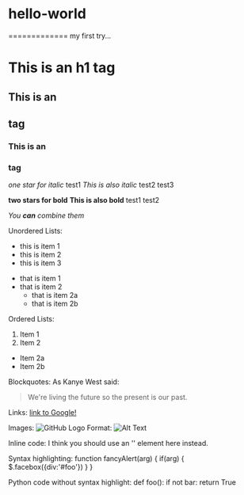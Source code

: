 # hello-world
=============
my first try...

# This is an h1 tag
## This is an <h2> tag
### This is an <h3> tag

*one star for italic* test1
_This is also italic_ test2
test3

**two stars for bold**
__This is also bold__ test1
test2

_You **can** combine them_

Unordered Lists:
- this is item 1
- this is item 2
- this is item 3

* that is item 1
* that is item 2
  * that is item 2a
  * that is item 2b
   
Ordered Lists:
1. Item 1
2. Item 2
  * Item 2a
  * Item 2b

Blockquotes:
As Kanye West said:
> We're living the future so
> the present is our past.

Links:
[link to Google!](http://google.com)

Images:
![GitHub Logo](/images/logo.png)
Format: ![Alt Text](url)

Inline code:
I think you should use an 
'<addr>' element here instead.

Syntax highlighting:
    function fancyAlert(arg) {
        if(arg) {
            $.facebox({div:'#foo'})
        }
    }
    
Python code without syntax highlight:
def foo():
    if not bar:
        return True
    

